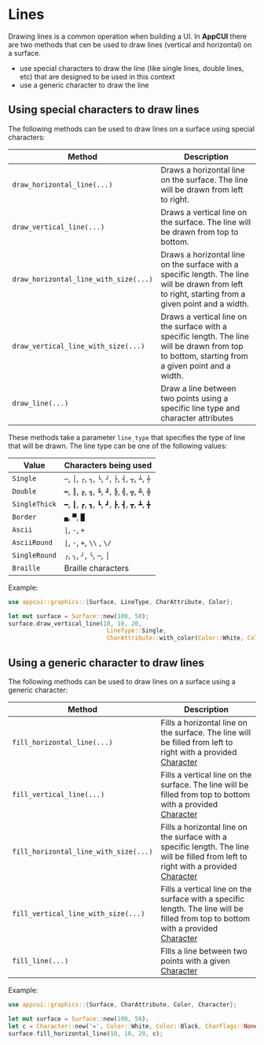# Lines

Drawing lines is a common operation when building a UI. In **AppCUI** there are two methods that cen  be used to draw lines (vertical and horizontal) on a surface. 
- use special characters to draw the line (like single lines, double lines, etc) that are designed to be used in this context
- use a generic character to draw the line


## Using special characters to draw lines

The following methods can be used to draw lines on a surface using special characters:

| Method                                | Description                                                                                                                                        |
| ------------------------------------- | -------------------------------------------------------------------------------------------------------------------------------------------------- |
| `draw_horizontal_line(...)`           | Draws a horizontal line on the surface. The line will be drawn from left to right.                                                                 |
| `draw_vertical_line(...)`             | Draws a vertical line on the surface. The line will be drawn from top to bottom.                                                                   |
| `draw_horizontal_line_with_size(...)` | Draws a horizontal line on the surface with a specific length. The line will be drawn from left to right, starting from a given point and a width. |
| `draw_vertical_line_with_size(...)`   | Draws a vertical line on the surface with a specific length. The line will be drawn from top to bottom, starting from a given point and a width.   |
| `draw_line(...)`                      | Draw a line between two points using a specific line type and character attributes                                                                 |

These methods take a parameter `line_type` that specifies the type of line that will be drawn. The line type can be one of the following values:

| Value         | Characters being used                                 |
| ------------- | ----------------------------------------------------- |
| `Single`      | `─`, `│`, `┌`, `┐`, `└`, `┘`, `├`, `┤`, `┬`, `┴`, `┼` |
| `Double`      | `═`, `║`, `╔`, `╗`, `╚`, `╝`, `╠`, `╣`, `╦`, `╩`, `╬` |
| `SingleThick` | `━`, `┃`, `┏`, `┓`, `┗`, `┛`, `┣`, `┫`, `┳`, `┻`, `╋` |
| `Border`      | `▄`, `▀`, `█`                                         |
| `Ascii`       | `\|`, `-`, `+`                                        |
| `AsciiRound`  | `\|`, `-`, `+`, `\\` , `\/`                           |
| `SingleRound` | `╭`, `╮`, `╯`, `╰`, `─`, `│`                          |
| `Braille`     | Braille characters                                    |

Example:

```rust
use appcui::graphics::{Surface, LineType, CharAttribute, Color};

let mut surface = Surface::new(100, 50);
surface.draw_vertical_line(10, 10, 20, 
                            LineType::Single, 
                            CharAttribute::with_color(Color::White, Color::Black));
```

## Using a generic character to draw lines

The following methods can be used to draw lines on a surface using a generic character:

| Method                                | Description                                                                                                                                                   |
| ------------------------------------- | ------------------------------------------------------------------------------------------------------------------------------------------------------------- |
| `fill_horizontal_line(...)`           | Fills a horizontal line on the surface. The line will be filled from left to right with a provided [Character](../screen.md#character)                        |
| `fill_vertical_line(...)`             | Fills a vertical line on the surface. The line will be filled from top to bottom with a provided [Character](../screen.md#character)                          |
| `fill_horizontal_line_with_size(...)` | Fills a horizontal line on the surface with a specific length. The line will be filled from left to right with a provided [Character](../screen.md#character) |
| `fill_vertical_line_with_size(...)`   | Fills a vertical line on the surface with a specific length. The line will be filled from top to bottom with a provided [Character](../screen.md#character)   |
| `fill_line(...)`                      | FIlls a line between two points with a given [Character](../screen.md#character)                                                                              |
    

Example:

```rust
use appcui::graphics::{Surface, CharAttribute, Color, Character};

let mut surface = Surface::new(100, 50);
let c = Character::new('=', Color::White, Color::Black, CharFlags::None);
surface.fill_horizontal_line(10, 10, 20, c);
```